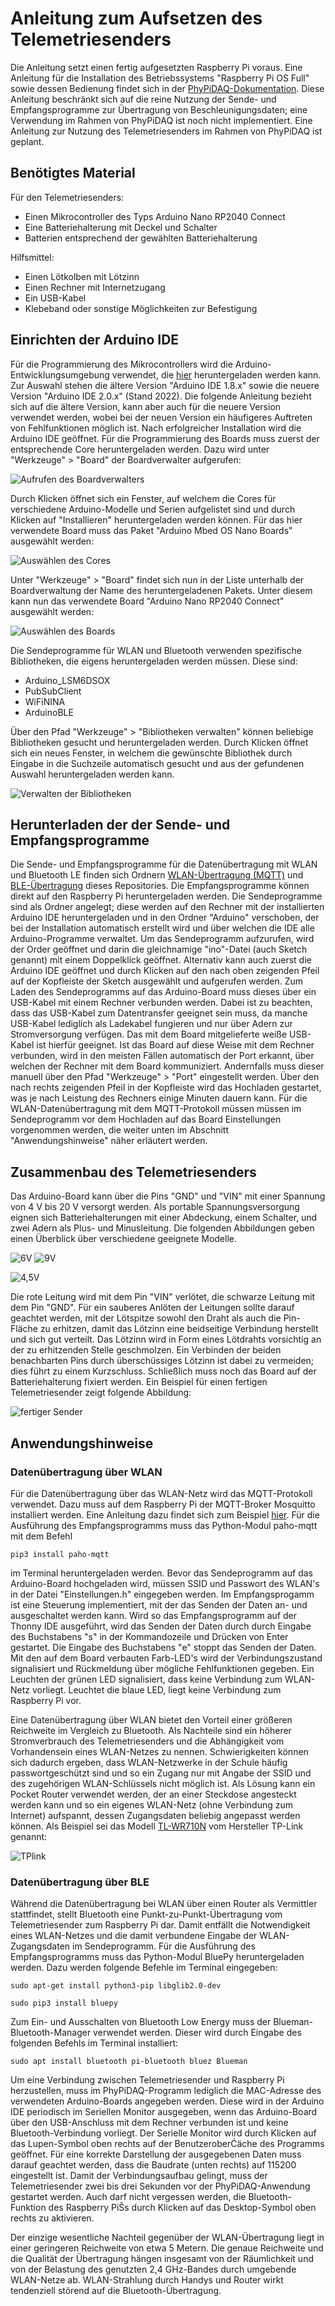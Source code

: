 # Anleitung zum Aufsetzen des Telemetriesenders

Die Anleitung setzt einen fertig aufgesetzten Raspberry Pi voraus. Eine Anleitung für die Installation 
des Betriebssystems "Raspberry Pi OS Full" sowie dessen Bedienung findet sich in der 
[PhyPiDAQ-Dokumentation](https://github.com/GuenterQuast/PhyPiDAQ/blob/master/Dokumentation.md#31-wie-setze-ich-den-raspberry-pi-auf-).
Diese Anleitung beschränkt sich auf die reine Nutzung der Sende- und Empfangsprogramme zur Übertragung von Beschleunigungsdaten; 
eine Verwendung im Rahmen von PhyPiDAQ ist noch nicht implementiert. Eine Anleitung zur Nutzung des Telemetriesenders im Rahmen von PhyPiDAQ ist geplant.

## Benötigtes Material

Für den Telemetriesenders:
* Einen Mikrocontroller des Typs Arduino Nano RP2040 Connect
* Eine Batteriehalterung mit Deckel und Schalter
* Batterien entsprechend der gewählten Batteriehalterung

Hilfsmittel:
* Einen Lötkolben mit Lötzinn
* Einen Rechner mit Internetzugang
* Ein USB-Kabel
* Klebeband oder sonstige Möglichkeiten zur Befestigung

## Einrichten der Arduino IDE

Für die Programmierung des Mikrocontrollers wird die Arduino-Entwicklungsumgebung
verwendet, die [hier](https://www.arduino.cc/en/software) heruntergeladen werden kann. 
Zur Auswahl stehen die ältere Version "Arduino IDE 1.8.x" sowie die neuere
Version "Arduino IDE 2.0.x" (Stand 2022). Die folgende Anleitung bezieht sich auf die
ältere Version, kann aber auch für die neuere Version verwendet werden, wobei bei der
neuen Version ein häufigeres Auftreten von Fehlfunktionen möglich ist. Nach erfolgreicher
Installation wird die Arduino IDE geöffnet. Für die Programmierung des Boards muss zuerst der 
entsprechende Core heruntergeladen werden. Dazu wird unter "Werkzeuge" > "Board" der Boardverwalter aufgerufen:

![Aufrufen des Boardverwalters](https://github.com/PhilippEckerle/PhyPiDAQ-Telemetriesender/blob/main/Bilder/Boardverwalter.png)

Durch Klicken öffnet sich ein Fenster, auf welchem die Cores für verschiedene Arduino-Modelle und 
Serien aufgelistet sind und durch Klicken auf "Installieren" heruntergeladen werden können. 
Für das hier verwendete Board muss das Paket "Arduino Mbed OS Nano Boards" ausgewählt werden:

![Auswählen des Cores](https://github.com/PhilippEckerle/PhyPiDAQ-Telemetriesender/blob/main/Bilder/Core%20ausw%C3%A4hlen.png)

Unter "Werkzeuge" > "Board" findet sich nun in der Liste unterhalb der Boardverwaltung
der Name des heruntergeladenen Pakets. Unter diesem kann nun das verwendete Board
"Arduino Nano RP2040 Connect" ausgewählt werden:

![Auswählen des Boards](https://github.com/PhilippEckerle/PhyPiDAQ-Telemetriesender/blob/main/Bilder/Board%20ausw%C3%A4hlen.png)

Die Sendeprogramme für WLAN und Bluetooth verwenden spezifische Bibliotheken, die
eigens heruntergeladen werden müssen. Diese sind:

* Arduino_LSM6DSOX
* PubSubClient
* WiFiNINA
* ArduinoBLE

Über den Pfad "Werkzeuge" > "Bibliotheken verwalten" können beliebige Bibliotheken
gesucht und heruntergeladen werden. Durch Klicken öffnet sich ein neues
Fenster, in welchem die gewünschte Bibliothek durch Eingabe in die Suchzeile automatisch
gesucht und aus der gefundenen Auswahl heruntergeladen werden kann.

![Verwalten der Bibliotheken](https://github.com/PhilippEckerle/PhyPiDAQ-Telemetriesender/blob/main/Bilder/Bibliotheken%20verwalten.png)

## Herunterladen der der Sende- und Empfangsprogramme

Die Sende- und Empfangsprogramme für die Datenübertragung mit WLAN und Bluetooth LE finden 
sich Ordnern [WLAN-Übertragung (MQTT)](https://github.com/PhilippEckerle/PhyPiDAQ-Telemetriesender/tree/main/WLAN-%C3%9Cbertragung%20(MQTT)) 
und [BLE-Übertragung](https://github.com/PhilippEckerle/PhyPiDAQ-Telemetriesender/tree/main/BLE-%C3%9Cbertragung) dieses Repositories. 
Die Empfangsprogramme können direkt auf den Raspberry Pi heruntergeladen werden. Die 
Sendeprogramme sind als Ordner angelegt; diese werden auf den Rechner mit der installierten
Arduino IDE heruntergeladen und in den Ordner "Arduino" verschoben, der bei der Installation
automatisch erstellt wird und über welchen die IDE alle Arduino-Programme verwaltet. Um das
Sendeprogramm aufzurufen, wird der Order geöffnet und darin die gleichnamige "ino"-Datei 
(auch Sketch genannt) mit einem Doppelklick geöffnet. Alternativ kann auch zuerst die Arduino 
IDE geöffnet und durch Klicken auf den nach oben zeigenden Pfeil auf der Kopfleiste der Sketch 
ausgewählt und aufgerufen werden. Zum Laden des Sendeprogramms auf das Arduino-Board muss 
dieses über ein USB-Kabel mit einem Rechner verbunden werden. Dabei ist zu beachten, dass das 
USB-Kabel zum Datentransfer geeignet sein muss, da manche USB-Kabel lediglich als Ladekabel 
fungieren und nur über Adern zur Stromversorgung verfügen. Das mit dem Board mitgelieferte 
weiße USB-Kabel ist hierfür geeignet. Ist das Board auf diese Weise mit dem Rechner verbunden, 
wird in den meisten Fällen automatisch der Port erkannt, über welchen der Rechner mit dem 
Board kommuniziert. Andernfalls muss dieser manuell über den Pfad "Werkzeuge" > "Port" 
eingestellt werden. Über den nach rechts zeigenden Pfeil in der Kopfleiste wird das Hochladen gestartet,
was je nach Leistung des Rechners einige Minuten dauern kann. Für die WLAN-Datenübertragung
mit dem MQTT-Protokoll müssen müssen im Sendeprogramm vor dem Hochladen auf das Board 
Einstellungen vorgenommen werden, die weiter unten im Abschnitt "Anwendungshinweise" näher
erläutert werden.

## Zusammenbau des Telemetriesenders

Das Arduino-Board kann über die Pins "GND" und "VIN" mit einer Spannung von 4 V bis
20 V versorgt werden. Als portable Spannungsversorgung eignen sich
Batteriehalterungen mit einer Abdeckung, einem Schalter, und zwei Adern als Plus- und
Minusleitung. Die folgenden Abbildungen geben einen Überblick über verschiedene
geeignete Modelle.

![6V](https://github.com/PhilippEckerle/PhyPiDAQ-Telemetriesender/blob/main/Bilder/6%20V.jpg "Batteriehalterung für 6 V")
![9V](https://github.com/PhilippEckerle/PhyPiDAQ-Telemetriesender/blob/main/Bilder/9%20V.jpg)

![4,5V](https://github.com/PhilippEckerle/PhyPiDAQ-Telemetriesender/blob/main/Bilder/4%2C5%20V.png "Batteriehalterung für 4,5 V") 

Die rote Leitung wird mit dem Pin "VIN" verlötet, die schwarze Leitung mit dem Pin
"GND". Für ein sauberes Anlöten der Leitungen sollte darauf geachtet werden, mit der
Lötspitze sowohl den Draht als auch die Pin-Fläche zu erhitzen, damit das Lötzinn eine
beidseitige Verbindung herstellt und sich gut verteilt. Das Lötzinn wird in Form eines
Lötdrahts vorsichtig an der zu erhitzenden Stelle geschmolzen. Ein Verbinden der beiden
benachbarten Pins durch überschüssiges Lötzinn ist dabei zu vermeiden; dies führt zu
einem Kurzschluss. Schließlich muss noch das Board auf der Batteriehalterung fixiert 
werden. Ein Beispiel für einen fertigen Telemetriesender zeigt folgende 
Abbildung:

![fertiger Sender](https://github.com/PhilippEckerle/PhyPiDAQ-Telemetriesender/blob/main/Bilder/fertiger%20Sender.jpg)

## Anwendungshinweise
### Datenübertragung über WLAN

Für die Datenübertragung über das WLAN-Netz wird das MQTT-Protokoll verwendet. Dazu 
muss auf dem Raspberry Pi der MQTT-Broker Mosquitto installiert werden. Eine Anleitung
dazu findet sich zum Beispiel [hier](https://www.elektronik-kompendium.de/sites/raspberry-pi/2709041.htm).
Für die Ausführung des Empfangsprogramms muss das Python-Modul paho-mqtt mit dem
Befehl

``pip3 install paho-mqtt``

im Terminal heruntergeladen werden.
Bevor das Sendeprogramm auf das Arduino-Board hochgeladen wird, müssen SSID und Passwort des 
WLAN's in der Datei "Einstellungen.h" eingegeben werden. Im Empfangsprogamm ist eine 
Steuerung implementiert, mit der das Senden der Daten an- und ausgeschaltet werden 
kann. Wird so das Empfangsprogramm auf der Thonny IDE ausgeführt, wird das Senden der 
Daten durch durch Eingabe des Buchstabens "s" in der Kommandozeile und Drücken von 
Enter gestartet. Die Eingabe des Buchstabens "e" stoppt das Senden der Daten. Mit den
auf dem Board verbauten Farb-LED's wird der Verbindungszustand signalisiert und 
Rückmeldung über mögliche Fehlfunktionen gegeben. Ein Leuchten der grünen LED signalisiert, 
dass keine Verbindung zum WLAN-Netz vorliegt. Leuchtet die blaue LED, liegt keine 
Verbindung zum Raspberry Pi vor. 

Eine Datenübertragung über WLAN bietet den Vorteil einer größeren Reichweite im 
Vergleich zu Bluetooth. Als Nachteile sind ein höherer Stromverbrauch des Telemetriesenders
und die Abhängigkeit vom Vorhandensein eines WLAN-Netzes zu nennen. Schwierigkeiten
können sich dadurch ergeben, dass WLAN-Netzwerke in der Schule häufig passwortgeschützt
sind und so ein Zugang nur mit Angabe der SSID und des zugehörigen WLAN-Schlüssels
nicht möglich ist. Als Lösung kann ein Pocket Router verwendet werden, der an einer
Steckdose angesteckt werden kann und so ein eigenes WLAN-Netz (ohne Verbindung zum
Internet) aufspannt, dessen Zugangsdaten beliebig angepasst werden können. Als Beispiel
sei das Modell [TL-WR710N](https://www.tp-link.com/de/home-networking/wifi-router/tl-wr710n/) 
vom Hersteller TP-Link genannt:

![TPlink](https://github.com/PhilippEckerle/PhyPiDAQ-Telemetriesender/blob/main/Bilder/TP-Link.jpg)

### Datenübertragung über BLE
Während die Datenübertragung bei WLAN über einen Router als Vermittler stattfindet,
stellt Bluetooth eine Punkt-zu-Punkt-Übertragung vom Telemetriesender zum Raspberry
Pi dar. Damit entfällt die Notwendigkeit eines WLAN-Netzes und die damit verbundene
Eingabe der WLAN-Zugangsdaten im Sendeprogramm. Für die Ausführung des Empfangsprogramms
muss das Python-Modul BluePy heruntergeladen werden. Dazu werden folgende Befehle im 
Terminal eingegeben:

``sudo apt-get install python3-pip libglib2.0-dev``

``sudo pip3 install bluepy``

Zum Ein- und Ausschalten von Bluetooth Low Energy muss der Blueman-Bluetooth-Manager
verwendet werden. Dieser wird durch Eingabe des folgenden Befehls im Terminal installiert:

``sudo apt install bluetooth pi-bluetooth bluez Blueman``

Um eine Verbindung zwischen 
Telemetriesender und Raspberry Pi herzustellen, muss im PhyPiDAQ-Programm lediglich
die MAC-Adresse des verwendeten Arduino-Boards angegeben werden. Diese wird in
der Arduino IDE periodisch im Seriellen Monitor ausgegeben, wenn das Arduino-Board
über den USB-Anschluss mit dem Rechner verbunden ist und keine Bluetooth-Verbindung
vorliegt. Der Serielle Monitor wird durch Klicken auf das Lupen-Symbol oben rechts
auf der BenutzeroberĆäche des Programms geöffnet. Für eine korrekte Darstellung der
ausgegebenen Daten muss darauf geachtet werden, dass die Baudrate (unten rechts) auf
115200 eingestellt ist. Damit der Verbindungsaufbau gelingt, muss der Telemetriesender
zwei bis drei Sekunden vor der PhyPiDAQ-Anwendung gestartet werden. Auch darf
nicht vergessen werden, die Bluetooth-Funktion des Raspberry PiŠs durch Klicken auf das
Desktop-Symbol oben rechts zu aktivieren.

Der einzige wesentliche Nachteil gegenüber der WLAN-Übertragung liegt in einer geringeren
Reichweite von etwa 5 Metern. Die genaue Reichweite und die Qualität der Übertragung
hängen insgesamt von der Räumlichkeit und von der Belastung des genutzten 2,4 GHz-Bandes 
durch umgebende WLAN-Netze ab. WLAN-Strahlung durch Handys und Router
wirkt tendenziell störend auf die Bluetooth-Übertragung.

